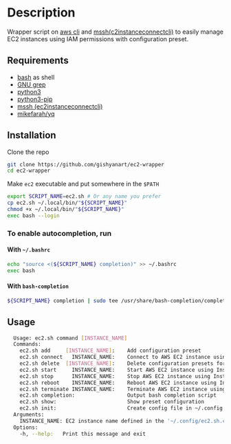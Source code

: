 # Description

Wrapper script on [aws cli](https://docs.aws.amazon.com/cli/latest/userguide/getting-started-install.html) and [mssh(c2instanceconnectcli)](https://pypi.org/project/ec2instanceconnectcli/) to easily manage EC2 instances using IAM permissions with configuration preset.

## Requirements

- [bash](https://www.gnu.org/software/bash/) as shell
- [GNU grep](https://www.gnu.org/software/grep/manual/grep.html)
- [python3](https://www.python.org/)
- [python3-pip](https://github.com/pypa/pip)
- [mssh (ec2instanceconnectcli)](https://pypi.org/project/ec2instanceconnectcli/)
- [mikefarah/yq](https://github.com/mikefarah/yq)

## Installation

Clone the repo

```bash
git clone https://github.com/gishyanart/ec2-wrapper
cd ec2-wrapper
```

Make `ec2` executable and put somewhere in the `$PATH`

```bash
export SCRIPT_NAME=ec2.sh # Or any name you prefer
cp ec2.sh ~/.local/bin/"${SCRIPT_NAME}"
chmod +x ~/.local/bin/"${SCRIPT_NAME}"
exec bash --login
```

### To enable autocompletion, run

#### With `~/.bashrc`

```bash
echo "source <(${SCRIPT_NAME} completion)" >> ~/.bashrc
exec bash
```

#### With `bash-completion`

```bash
${SCRIPT_NAME} completion | sudo tee /usr/share/bash-completion/completions/"${SCRIPT_NAME}"
```

## Usage

```bash
  Usage: ec2.sh command [INSTANCE_NAME]
  Commands:
    ec2.sh add     [INSTANCE_NAME]:    Add configuration preset
    ec2.sh connect   INSTANCE_NAME:    Connect to AWS EC2 instance using InstanceID attached to INSTANCE_NAME in ~/.config/ec2.sh.conf using 'mssh'
    ec2.sh delete  [INSTANCE_NAME]:    Delete configuration presets for INSTANCE_ID
    ec2.sh start     INSTANCE_NAME:    Start AWS EC2 instance using InstanceID attached to INSTANCE_NAME in ~/.config/ec2.sh.conf using 'aws'
    ec2.sh stop      INSTANCE_NAME:    Stop AWS EC2 instance using InstanceID attached to INSTANCE_NAME in ~/.config/ec2.sh.conf using 'aws'
    ec2.sh reboot    INSTANCE_NAME:    Reboot AWS EC2 instance using InstanceID attached to INSTANCE_NAME in ~/.config/ec2.sh.conf using 'aws'
    ec2.sh terminate INSTANCE_NAME:    Terminate AWS EC2 instance using InstanceID attached to INSTANCE_NAME in ~/.config/ec2.sh.conf using 'aws'
    ec2.sh completion:                 Output bash completion script
    ec2.sh show:                       Show preset configuration
    ec2.sh init:                       Create config file in ~/.config and check requirements: grep, python3, python3-pip, mssh(ec2instanceconnectcli), mikefarah/yq
  Arguments:
    INSTANCE_NAME: EC2 instance name defined in the '~/.config/ec2.sh.conf' file
  Options:
    -h, --help:   Print this message and exit
```